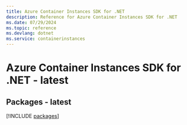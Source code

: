 ```yaml
---
title: Azure Container Instances SDK for .NET
description: Reference for Azure Container Instances SDK for .NET
ms.date: 07/29/2024
ms.topic: reference
ms.devlang: dotnet
ms.service: containerinstances
---
```

# Azure Container Instances SDK for .NET - latest
## Packages - latest
[!INCLUDE [packages](container-instances-index.md)]
